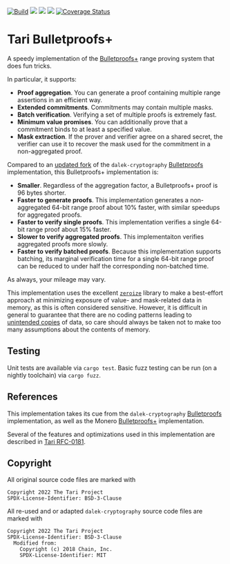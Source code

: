 [![Build](https://circleci.com/gh/tari-project/tari/tree/development.svg?style=svg)](https://circleci.com/gh/tari-project/tari/tree/development)
![](https://github.com/tari-project/bulletproofs-plus/workflows/Security%20audit/badge.svg)
![](https://github.com/tari-project/bulletproofs-plus/workflows/Clippy/badge.svg)
![](https://github.com/tari-project/bulletproofs-plus/workflows/Test/badge.svg)
[![Coverage Status](https://coveralls.io/repos/github/tari-project/bulletproofs-plus/badge.svg?branch=main)](https://coveralls.io/github/tari-project/bulletproofs-plus?branch=main)


# Tari Bulletproofs+

A speedy implementation of the [Bulletproofs+](https://eprint.iacr.org/2020/735) range proving system that does fun tricks.

In particular, it supports:
- **Proof aggregation**. You can generate a proof containing multiple range assertions in an efficient way.
- **Extended commitments**. Commitments may contain multiple masks.
- **Batch verification**. Verifying a set of multiple proofs is extremely fast.
- **Minimum value promises**. You can additionally prove that a commitment binds to at least a specified value.
- **Mask extraction**. If the prover and verifier agree on a shared secret, the verifier can use it to recover the mask used for the commitment in a non-aggregated proof.

Compared to an [updated fork](https://github.com/tari-project/bulletproofs) of the `dalek-cryptography` [Bulletproofs](https://github.com/dalek-cryptography/bulletproofs) implementation, this Bulletproofs+ implementation is:
- **Smaller**. Regardless of the aggregation factor, a Bulletproofs+ proof is 96 bytes shorter.
- **Faster to generate proofs**. This implementation generates a non-aggregated 64-bit range proof about 10% faster, with similar speedups for aggregated proofs.
- **Faster to verify single proofs**. This implementation verifies a single 64-bit range proof about 15% faster.
- **Slower to verify aggregated proofs**. This implementaiton verifies aggregated proofs more slowly.
- **Faster to verify batched proofs**. Because this implementation supports batching, its marginal verification time for a single 64-bit range proof can be reduced to under half the corresponding non-batched time.

As always, your mileage may vary.

This implementation uses the excellent [`zeroize`](https://crates.io/crates/zeroize) library to make a best-effort approach at minimizing exposure of value- and mask-related data in memory, as this is often considered sensitive. However, it is difficult in general to guarantee that there are no coding patterns leading to [unintended copies](https://docs.rs/zeroize/1.6.0/zeroize/#stackheap-zeroing-notes) of data, so care should always be taken not to make too many assumptions about the contents of memory.

## Testing

Unit tests are available via `cargo test`. Basic fuzz testing can be run (on a nightly toolchain) via `cargo fuzz`.

## References

This implementation takes its cue from the `dalek-cryptography` [Bulletproofs](https://github.com/dalek-cryptography/bulletproofs) implementation, as well as the Monero [Bulletproofs+](https://www.getmonero.org/2020/12/24/Bulletproofs+-in-Monero.html) implementation.

Several of the features and optimizations used in this implementation are described in [Tari RFC-0181](https://rfc.tari.com/RFC-0181_BulletproofsPlus.html).

## Copyright

All original source code files are marked with
```
Copyright 2022 The Tari Project
SPDX-License-Identifier: BSD-3-Clause
```
All re-used and or adapted `dalek-cryptography` source code files are marked with
```
Copyright 2022 The Tari Project
SPDX-License-Identifier: BSD-3-Clause
  Modified from:
    Copyright (c) 2018 Chain, Inc.
    SPDX-License-Identifier: MIT
```
